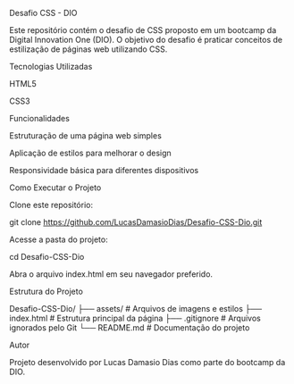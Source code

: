 Desafio CSS - DIO

Este repositório contém o desafio de CSS proposto em um bootcamp da Digital Innovation One (DIO). O objetivo do desafio é praticar conceitos de estilização de páginas web utilizando CSS.

Tecnologias Utilizadas

HTML5

CSS3

Funcionalidades

Estruturação de uma página web simples

Aplicação de estilos para melhorar o design

Responsividade básica para diferentes dispositivos

Como Executar o Projeto

Clone este repositório:

git clone https://github.com/LucasDamasioDias/Desafio-CSS-Dio.git

Acesse a pasta do projeto:

cd Desafio-CSS-Dio

Abra o arquivo index.html em seu navegador preferido.

Estrutura do Projeto

Desafio-CSS-Dio/
├── assets/            # Arquivos de imagens e estilos
├── index.html         # Estrutura principal da página
├── .gitignore         # Arquivos ignorados pelo Git
└── README.md          # Documentação do projeto

Autor

Projeto desenvolvido por Lucas Damasio Dias como parte do bootcamp da DIO.

